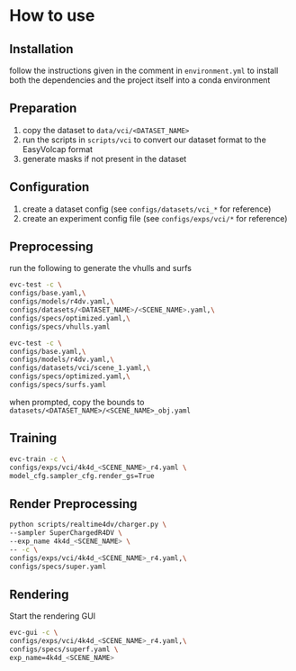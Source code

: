 # How to use

## Installation

follow the instructions given in the comment in `environment.yml` to install both the dependencies and the project itself into a conda environment

## Preparation

1. copy the dataset to `data/vci/<DATASET_NAME>`
2. run the scripts in `scripts/vci` to convert our dataset format to the EasyVolcap format
3. generate masks if not present in the dataset

## Configuration

1. create a dataset config (see `configs/datasets/vci_*` for reference)
2. create an experiment config file (see `configs/exps/vci/*` for reference)

## Preprocessing

run the following to generate the vhulls and surfs

```sh
evc-test -c \
configs/base.yaml,\
configs/models/r4dv.yaml,\
configs/datasets/<DATASET_NAME>/<SCENE_NAME>.yaml,\
configs/specs/optimized.yaml,\
configs/specs/vhulls.yaml
```

```sh
evc-test -c \
configs/base.yaml,\
configs/models/r4dv.yaml,\
configs/datasets/vci/scene_1.yaml,\
configs/specs/optimized.yaml,\
configs/specs/surfs.yaml
```

when prompted, copy the bounds to `datasets/<DATASET_NAME>/<SCENE_NAME>_obj.yaml`

## Training

```sh
evc-train -c \
configs/exps/vci/4k4d_<SCENE_NAME>_r4.yaml \
model_cfg.sampler_cfg.render_gs=True
```

## Render Preprocessing

```sh
python scripts/realtime4dv/charger.py \
--sampler SuperChargedR4DV \
--exp_name 4k4d_<SCENE_NAME> \
-- -c \
configs/exps/vci/4k4d_<SCENE_NAME>_r4.yaml,\
configs/specs/super.yaml
```

## Rendering

Start the rendering GUI

```sh
evc-gui -c \
configs/exps/vci/4k4d_<SCENE_NAME>_r4.yaml,\
configs/specs/superf.yaml \
exp_name=4k4d_<SCENE_NAME>
```
